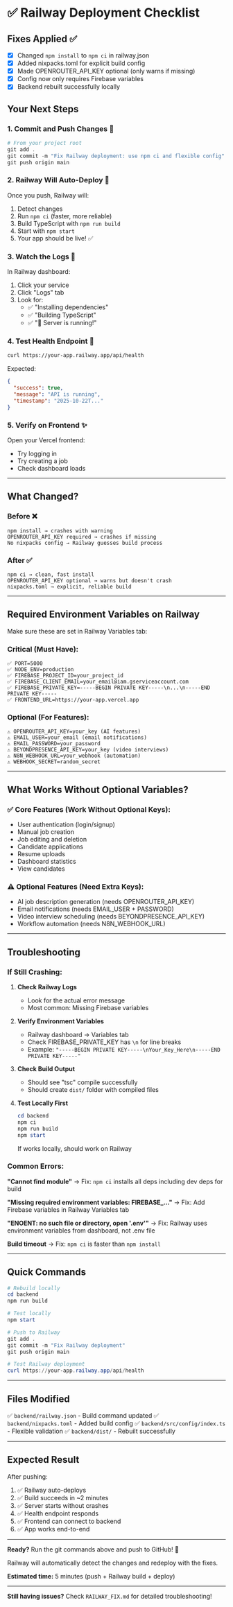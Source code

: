 # ✅ Railway Deployment Checklist

## Fixes Applied ✅

- [x] Changed `npm install` to `npm ci` in railway.json
- [x] Added nixpacks.toml for explicit build config
- [x] Made OPENROUTER_API_KEY optional (only warns if missing)
- [x] Config now only requires Firebase variables
- [x] Backend rebuilt successfully locally

## Your Next Steps

### 1. Commit and Push Changes 🚀

```powershell
# From your project root
git add .
git commit -m "Fix Railway deployment: use npm ci and flexible config"
git push origin main
```

### 2. Railway Will Auto-Deploy 🤖

Once you push, Railway will:
1. Detect changes
2. Run `npm ci` (faster, more reliable)
3. Build TypeScript with `npm run build`
4. Start with `npm start`
5. Your app should be live! ✅

### 3. Watch the Logs 👀

In Railway dashboard:
1. Click your service
2. Click "Logs" tab
3. Look for:
   - ✅ "Installing dependencies"
   - ✅ "Building TypeScript"
   - ✅ "🚀 Server is running!"

### 4. Test Health Endpoint 🏥

```bash
curl https://your-app.railway.app/api/health
```

Expected:
```json
{
  "success": true,
  "message": "API is running",
  "timestamp": "2025-10-22T..."
}
```

### 5. Verify on Frontend ✨

Open your Vercel frontend:
- Try logging in
- Try creating a job
- Check dashboard loads

---

## What Changed?

### Before ❌
```
npm install → crashes with warning
OPENROUTER_API_KEY required → crashes if missing
No nixpacks config → Railway guesses build process
```

### After ✅
```
npm ci → clean, fast install
OPENROUTER_API_KEY optional → warns but doesn't crash
nixpacks.toml → explicit, reliable build
```

---

## Required Environment Variables on Railway

Make sure these are set in Railway Variables tab:

### Critical (Must Have):
```
✅ PORT=5000
✅ NODE_ENV=production
✅ FIREBASE_PROJECT_ID=your_project_id
✅ FIREBASE_CLIENT_EMAIL=your_email@iam.gserviceaccount.com
✅ FIREBASE_PRIVATE_KEY=-----BEGIN PRIVATE KEY-----\n...\n-----END PRIVATE KEY-----
✅ FRONTEND_URL=https://your-app.vercel.app
```

### Optional (For Features):
```
⚠️ OPENROUTER_API_KEY=your_key (AI features)
⚠️ EMAIL_USER=your_email (email notifications)
⚠️ EMAIL_PASSWORD=your_password
⚠️ BEYONDPRESENCE_API_KEY=your_key (video interviews)
⚠️ N8N_WEBHOOK_URL=your_webhook (automation)
⚠️ WEBHOOK_SECRET=random_secret
```

---

## What Works Without Optional Variables?

### ✅ Core Features (Work Without Optional Keys):
- User authentication (login/signup)
- Manual job creation
- Job editing and deletion
- Candidate applications
- Resume uploads
- Dashboard statistics
- View candidates

### ⚠️ Optional Features (Need Extra Keys):
- AI job description generation (needs OPENROUTER_API_KEY)
- Email notifications (needs EMAIL_USER + PASSWORD)
- Video interview scheduling (needs BEYONDPRESENCE_API_KEY)
- Workflow automation (needs N8N_WEBHOOK_URL)

---

## Troubleshooting

### If Still Crashing:

1. **Check Railway Logs**
   - Look for the actual error message
   - Most common: Missing Firebase variables

2. **Verify Environment Variables**
   - Railway dashboard → Variables tab
   - Check FIREBASE_PRIVATE_KEY has `\n` for line breaks
   - Example: `"-----BEGIN PRIVATE KEY-----\nYour_Key_Here\n-----END PRIVATE KEY-----"`

3. **Check Build Output**
   - Should see "tsc" compile successfully
   - Should create `dist/` folder with compiled files

4. **Test Locally First**
   ```powershell
   cd backend
   npm ci
   npm run build
   npm start
   ```
   If works locally, should work on Railway

### Common Errors:

**"Cannot find module"**
→ Fix: `npm ci` installs all deps including dev deps for build

**"Missing required environment variables: FIREBASE_..."**
→ Fix: Add Firebase variables in Railway Variables tab

**"ENOENT: no such file or directory, open '.env'"**
→ Fix: Railway uses environment variables from dashboard, not .env file

**Build timeout**
→ Fix: `npm ci` is faster than `npm install`

---

## Quick Commands

```powershell
# Rebuild locally
cd backend
npm run build

# Test locally
npm start

# Push to Railway
git add .
git commit -m "Fix Railway deployment"
git push origin main

# Test Railway deployment
curl https://your-app.railway.app/api/health
```

---

## Files Modified

✅ `backend/railway.json` - Build command updated
✅ `backend/nixpacks.toml` - Added build config
✅ `backend/src/config/index.ts` - Flexible validation
✅ `backend/dist/` - Rebuilt successfully

---

## Expected Result

After pushing:
1. ✅ Railway auto-deploys
2. ✅ Build succeeds in ~2 minutes
3. ✅ Server starts without crashes
4. ✅ Health endpoint responds
5. ✅ Frontend can connect to backend
6. ✅ App works end-to-end

---

**Ready?** Run the git commands above and push to GitHub! 🚀

Railway will automatically detect the changes and redeploy with the fixes.

**Estimated time:** 5 minutes (push + Railway build + deploy)

---

**Still having issues?** Check `RAILWAY_FIX.md` for detailed troubleshooting!
